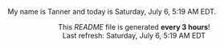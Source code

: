 My name is Tanner and today is Saturday, July 6, 5:19 AM EDT.

<p align="center">This <i>README</i> file is generated <b>every 3 hours</b>!</br>Last refresh: Saturday, July 6, 5:19 AM EDT<br /></p>
